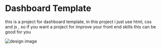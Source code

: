 # Dashboard Template
this is a project for dashboard template, in this project i just use html, css and js , so if you want a project for improve your front end skills this can be good for you 

![design image](https://github.com/Mohammed-Faisal9/dashboard-website/blob/main/design/screencapture-127-0-0-1-5500-dashboard-project-index-html-2023-11-01-18_27_41.png)
